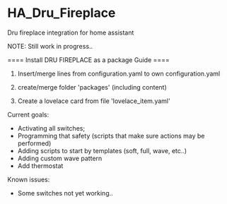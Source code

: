 # HA_Dru_Fireplace
Dru fireplace integration for home assistant

NOTE: Still work in progress..

==== Install DRU FIREPLACE as a package Guide ====

1) Insert/merge lines from configuration.yaml to own configuration.yaml

2) create/merge folder 'packages' (including content)
 
3) Create a lovelace card from file 'lovelace_item.yaml'

Current goals:
- Activating all switches;
- Programming that safety (scripts that make sure actions may be performed)
- Adding scripts to start by templates (soft, full, wave, etc..)
- Adding custom wave pattern
- Add thermostat

Known issues:
- Some switches not yet working..